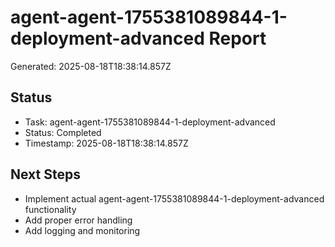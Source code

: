 # agent-agent-1755381089844-1-deployment-advanced Report

Generated: 2025-08-18T18:38:14.857Z

## Status
- Task: agent-agent-1755381089844-1-deployment-advanced
- Status: Completed
- Timestamp: 2025-08-18T18:38:14.857Z

## Next Steps
- Implement actual agent-agent-1755381089844-1-deployment-advanced functionality
- Add proper error handling
- Add logging and monitoring
